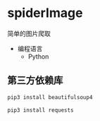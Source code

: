 # spiderImage

简单的图片爬取

* 编程语言  
    * Python

## 第三方依赖库
```python
pip3 install beautifulsoup4
```
```python
pip3 install requests
```